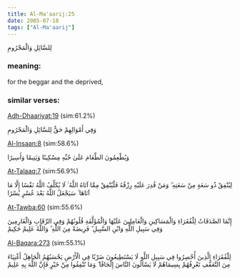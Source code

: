 ```yaml
---
title: Al-Ma'aarij:25
date: 2005-07-18
tags: ["Al-Ma'aarij"]
---
```

لِلسَّائِلِ وَالْمَحْرُومِ
### meaning: 
for the beggar and the deprived,
### similar verses: 

[Adh-Dhaariyat:19](/51/19) (sim:61.2%)

وَفِي أَمْوَالِهِمْ حَقٌّ لِلسَّائِلِ وَالْمَحْرُومِ

[Al-Insaan:8](/76/8) (sim:58.6%)

وَيُطْعِمُونَ الطَّعَامَ عَلَىٰ حُبِّهِ مِسْكِينًا وَيَتِيمًا وَأَسِيرًا

[At-Talaaq:7](/65/7) (sim:56.9%)

لِيُنْفِقْ ذُو سَعَةٍ مِنْ سَعَتِهِ ۖ وَمَنْ قُدِرَ عَلَيْهِ رِزْقُهُ فَلْيُنْفِقْ مِمَّا آتَاهُ اللَّهُ ۚ لَا يُكَلِّفُ اللَّهُ نَفْسًا إِلَّا مَا آتَاهَا ۚ سَيَجْعَلُ اللَّهُ بَعْدَ عُسْرٍ يُسْرًا

[At-Tawba:60](/9/60) (sim:55.6%)

إِنَّمَا الصَّدَقَاتُ لِلْفُقَرَاءِ وَالْمَسَاكِينِ وَالْعَامِلِينَ عَلَيْهَا وَالْمُؤَلَّفَةِ قُلُوبُهُمْ وَفِي الرِّقَابِ وَالْغَارِمِينَ وَفِي سَبِيلِ اللَّهِ وَابْنِ السَّبِيلِ ۖ فَرِيضَةً مِنَ اللَّهِ ۗ وَاللَّهُ عَلِيمٌ حَكِيمٌ

[Al-Baqara:273](/2/273) (sim:55.1%)

لِلْفُقَرَاءِ الَّذِينَ أُحْصِرُوا فِي سَبِيلِ اللَّهِ لَا يَسْتَطِيعُونَ ضَرْبًا فِي الْأَرْضِ يَحْسَبُهُمُ الْجَاهِلُ أَغْنِيَاءَ مِنَ التَّعَفُّفِ تَعْرِفُهُمْ بِسِيمَاهُمْ لَا يَسْأَلُونَ النَّاسَ إِلْحَافًا ۗ وَمَا تُنْفِقُوا مِنْ خَيْرٍ فَإِنَّ اللَّهَ بِهِ عَلِيمٌ
